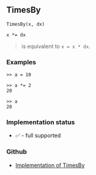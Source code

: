 ## TimesBy

```
TimesBy(x, dx)

x *= dx
```

> is equivalent to `x = x * dx`.

### Examples

```   
>> a = 10

>> a *= 2   
20    
 
>> a    
20    
```






### Implementation status

* &#x2705; - full supported

### Github

* [Implementation of TimesBy](https://github.com/axkr/symja_android_library/blob/master/symja_android_library/matheclipse-core/src/main/java/org/matheclipse/core/builtin/Arithmetic.java#L6817) 
